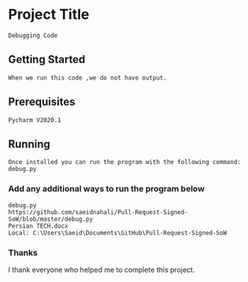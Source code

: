 # Project Title
```
Debugging Code
```
## Getting Started

`````
When we run this code ,we do not have output.
`````


## Prerequisites
```
Pycharm V2020.1
```

## Running
```
Once installed you can run the program with the following command:
debug.py
```

### Add any additional ways to run the program below

```
debug.py
https://github.com/saeidnahali/Pull-Request-Signed-SoW/blob/master/debug.py
Persian TECH.docx
Local: C:\Users\Saeid\Documents\GitHub\Pull-Request-Signed-SoW
```
### Thanks
I thank everyone who helped me to complete this project.
